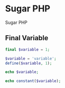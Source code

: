 # Sugar PHP
Sugar PHP

## Final Variable
```php
final $variable = 1;
```
```php
$variable = 'variable';
define($variable, 1);
```

```php
echo $variable;
```
```php
echo constant($variable);
```



